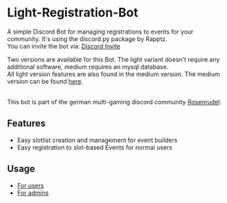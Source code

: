 # Light-Registration-Bot
A simple Discord Bot for managing registrations to events for your community. It's using the discord.py package by Rapptz.<br>
You can invite the bot via: [Discord Invite](https://discord.com/api/oauth2/authorize?client_id=823277525525594162&permissions=268511232&scope=bot)

Two versions are available for this Bot. The light variant doesn't require any additional software, medium requires an mysql database.<br>
All light version features are also found in the medium version.
The medium version can be found [here](https://github.com/GermanHydrogen/Registration-Bot/). <br><br>

This bot is part of the german multi-gaming discord community [Rosenrudel](https://discord.gg/ep8FcXT):
## Features
- Easy slotlist creation and management for event builders
- Easy registration to slot-based Events for normal users

## Usage
- [For users](https://github.com/GermanHydrogen/Light-Registration-Bot/wiki/User-Usage)
- [For admins](https://github.com/GermanHydrogen/Light-Registration-Bot/wiki/Admin-Usage)
